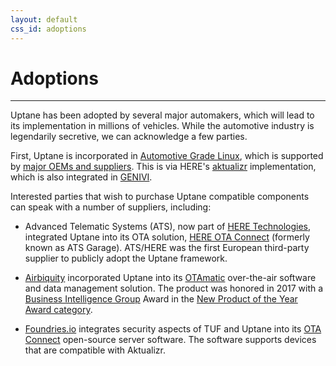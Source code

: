 ```yaml
---
layout: default
css_id: adoptions
---
```


# Adoptions
-------------

Uptane has been adopted by several major automakers, which will lead to
its implementation in millions of vehicles. While the automotive industry
is legendarily secretive, we can acknowledge a few
parties.

First, Uptane is incorporated in
[Automotive Grade Linux](https://www.automotivelinux.org/), which is
supported by
[major OEMs and suppliers](https://www.automotivelinux.org/about/members/).
This is via HERE's [aktualizr](https://github.com/advancedtelematic/aktualizr)
implementation, which is also integrated in [GENIVI](https://www.genivi.org/).


Interested parties that wish to purchase Uptane compatible components can
speak with a number of suppliers, including:

* Advanced Telematic Systems (ATS), now part of
[HERE Technologies](https://www.here.com/), integrated Uptane
into its OTA solution, [HERE OTA Connect](https://docs.ota.here.com/index.html)
(formerly known as ATS Garage).
ATS/HERE was the first European third-party supplier to publicly
adopt the Uptane framework.

* [Airbiquity](https://www.airbiquity.com) incorporated Uptane into its
[OTAmatic](https://www.airbiquity.com/product-offerings/software-and-data-management)
over-the-air software and data management solution. The product was honored in
2017 with a
[Business Intelligence Group](https://www.bintelligence.com/) Award in the [New Product of the Year Award category](https://www.airbiquity.com/news/press-releases/airbiquity-otamatic-named-2017-new-product-year-business-intelligence-group).

* [Foundries.io](https://foundries.io/) integrates security aspects of TUF and Uptane into its
[OTA Connect](https://foundries.io/insights/blog/2018/07/12/ota-part-4/) open-source server software. The software supports devices that are compatible with Aktualizr.
